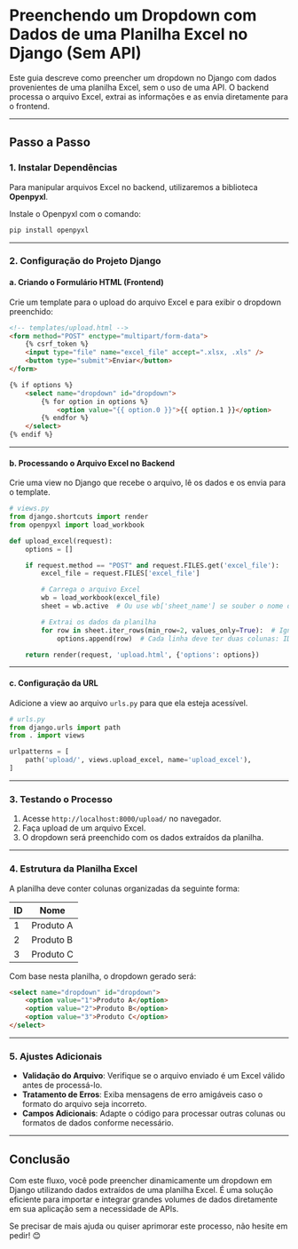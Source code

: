 # Preenchendo um Dropdown com Dados de uma Planilha Excel no Django (Sem API)

Este guia descreve como preencher um dropdown no Django com dados provenientes de uma planilha Excel, sem o uso de uma API. O backend processa o arquivo Excel, extrai as informações e as envia diretamente para o frontend.

---

## Passo a Passo

### 1. Instalar Dependências

Para manipular arquivos Excel no backend, utilizaremos a biblioteca **Openpyxl**.

Instale o Openpyxl com o comando:
```bash
pip install openpyxl
```

---

### 2. Configuração do Projeto Django

#### a. Criando o Formulário HTML (Frontend)

Crie um template para o upload do arquivo Excel e para exibir o dropdown preenchido:

```html
<!-- templates/upload.html -->
<form method="POST" enctype="multipart/form-data">
    {% csrf_token %}
    <input type="file" name="excel_file" accept=".xlsx, .xls" />
    <button type="submit">Enviar</button>
</form>

{% if options %}
    <select name="dropdown" id="dropdown">
        {% for option in options %}
            <option value="{{ option.0 }}">{{ option.1 }}</option>
        {% endfor %}
    </select>
{% endif %}
```

---

#### b. Processando o Arquivo Excel no Backend

Crie uma view no Django que recebe o arquivo, lê os dados e os envia para o template.

```python
# views.py
from django.shortcuts import render
from openpyxl import load_workbook

def upload_excel(request):
    options = []

    if request.method == "POST" and request.FILES.get('excel_file'):
        excel_file = request.FILES['excel_file']

        # Carrega o arquivo Excel
        wb = load_workbook(excel_file)
        sheet = wb.active  # Ou use wb['sheet_name'] se souber o nome da planilha

        # Extrai os dados da planilha
        for row in sheet.iter_rows(min_row=2, values_only=True):  # Ignorando cabeçalho
            options.append(row)  # Cada linha deve ter duas colunas: ID e Nome

    return render(request, 'upload.html', {'options': options})
```

---

#### c. Configuração da URL

Adicione a view ao arquivo `urls.py` para que ela esteja acessível.

```python
# urls.py
from django.urls import path
from . import views

urlpatterns = [
    path('upload/', views.upload_excel, name='upload_excel'),
]
```

---

### 3. Testando o Processo

1. Acesse `http://localhost:8000/upload/` no navegador.
2. Faça upload de um arquivo Excel.
3. O dropdown será preenchido com os dados extraídos da planilha.

---

### 4. Estrutura da Planilha Excel

A planilha deve conter colunas organizadas da seguinte forma:

| ID | Nome       |
|----|------------|
| 1  | Produto A  |
| 2  | Produto B  |
| 3  | Produto C  |

Com base nesta planilha, o dropdown gerado será:

```html
<select name="dropdown" id="dropdown">
    <option value="1">Produto A</option>
    <option value="2">Produto B</option>
    <option value="3">Produto C</option>
</select>
```

---

### 5. Ajustes Adicionais

- **Validação do Arquivo**: Verifique se o arquivo enviado é um Excel válido antes de processá-lo.
- **Tratamento de Erros**: Exiba mensagens de erro amigáveis caso o formato do arquivo seja incorreto.
- **Campos Adicionais**: Adapte o código para processar outras colunas ou formatos de dados conforme necessário.

---

## Conclusão

Com este fluxo, você pode preencher dinamicamente um dropdown em Django utilizando dados extraídos de uma planilha Excel. É uma solução eficiente para importar e integrar grandes volumes de dados diretamente em sua aplicação sem a necessidade de APIs.

Se precisar de mais ajuda ou quiser aprimorar este processo, não hesite em pedir! 😊
